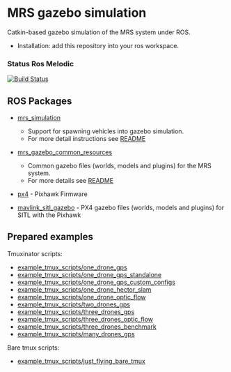 # MRS gazebo simulation

Catkin-based gazebo simulation of the MRS system under ROS.

- Installation: add this repository into your ros workspace.

### Status Ros Melodic                                                                                                                                             
[![Build Status](https://travis-ci.com/ctu-mrs/simulation.svg?branch=master)](https://travis-ci.com/ctu-mrs/simulation)  

## ROS Packages 

- [mrs_simulation](https://mrs.felk.cvut.cz/gitlab/github/mrs_simulation) 
  - Support for spawning vehicles into gazebo simulation. 
  - For more detail instructions see [README](https://mrs.felk.cvut.cz/gitlab/github/mrs_simulation/README.md) 
   
- [mrs_gazebo_common_resources](https://mrs.felk.cvut.cz/gitlab/uav/gazebo_simulation/mrs_gazebo_common_resources) 
  - Common gazebo files (worlds, models and plugins) for the MRS system. 
  - For more details see [README](https://mrs.felk.cvut.cz/gitlab/uav/gazebo_simulation/mrs_gazebo_common_resources/README.md) 

- [px4](https://mrs.felk.cvut.cz/gitlab/uav/gazebo_simulation/firmware_simulation) - Pixhawk Firmware  
- [mavlink_sitl_gazebo](https://mrs.felk.cvut.cz/gitlab/uav/gazebo_simulation/sitl_gazebo) - PX4 gazebo files (worlds, models and plugins) for SITL with the Pixhawk 
 
## Prepared examples  

Tmuxinator scripts:

- [example_tmux_scripts/one_drone_gps](example_tmux_scripts/one_drone_gps) 
- [example_tmux_scripts/one_drone_gps_standalone](example_tmux_scripts/one_drone_gps_standalone) 
- [example_tmux_scripts/one_drone_gps_custom_configs](example_tmux_scripts/one_drone_gps_custom_configs) 
- [example_tmux_scripts/one_drone_hector_slam](example_tmux_scripts/one_drone_hector_slam) 
- [example_tmux_scripts/one_drone_optic_flow](example_tmux_scripts/one_drone_optic_flow) 
- [example_tmux_scripts/two_drones_gps](example_tmux_scripts/two_drones_gps) 
- [example_tmux_scripts/three_drones_gps](example_tmux_scripts/three_drones_gps) 
- [example_tmux_scripts/three_drones_optic_flow](example_tmux_scripts/three_drones_optic_flow) 
- [example_tmux_scripts/three_drones_benchmark](example_tmux_scripts/three_drones_benchmark) 
- [example_tmux_scripts/many_drones_gps](example_tmux_scripts/many_drones_gps) 

Bare tmux scripts:

- [example_tmux_scripts/just_flying_bare_tmux](example_tmux_scripts/just_flying_bare_tmux) 

